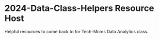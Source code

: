 # 2024-Data-Class-Helpers Resource Host
Helpful resources to come back to for Tech-Moms Data Analytics class. 

